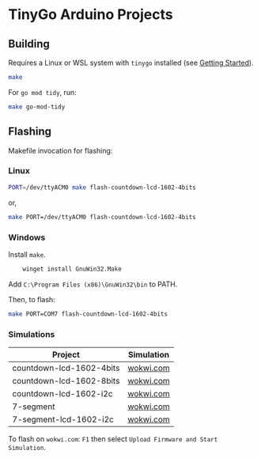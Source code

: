 # TinyGo Arduino Projects

## Building

Requires a Linux or WSL system with `tinygo` installed (see [Getting Started](https://tinygo.org/getting-started/install/linux/)).

``` sh
make
```

For `go mod tidy`, run:

``` sh
make go-mod-tidy
```

## Flashing

Makefile invocation for flashing:

### Linux

``` sh
PORT=/dev/ttyACM0 make flash-countdown-lcd-1602-4bits
```
or, 

``` sh
make PORT=/dev/ttyACM0 flash-countdown-lcd-1602-4bits
```


### Windows

Install `make`.

``` sh
    winget install GnuWin32.Make
```

Add `C:\Program Files (x86)\GnuWin32\bin` to PATH.

Then, to flash:

``` sh
make PORT=COM7 flash-countdown-lcd-1602-4bits
```

### Simulations

| Project                              | Simulation                                                          |
|--------------------------------------|-------------------------------------------------------------------- |
| countdown-lcd-1602-4bits             | [wokwi.com](https://wokwi.com/projects/387688265780407297)          |
| countdown-lcd-1602-8bits             | [wokwi.com](https://wokwi.com/projects/387963009798348801)          |
| countdown-lcd-1602-i2c               | [wokwi.com](https://wokwi.com/projects/388411227112227841)          |
| 7-segment                            | [wokwi.com](https://wokwi.com/projects/388036275114081281)          |
| 7-segment-lcd-1602-i2c               | [wokwi.com](https://wokwi.com/projects/388417632492663809)          |

To flash on `wokwi.com`: `F1` then select `Upload Firmware and Start Simulation`.
